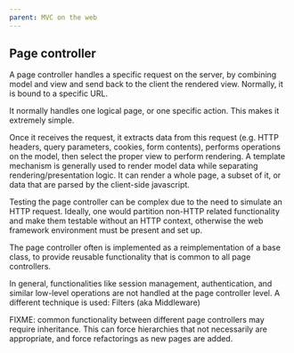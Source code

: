 ```yaml
---
parent: MVC on the web
---
```

Page controller
---------------

A page controller handles a specific request on the server, by combining model and view and send back to the client the rendered view. Normally, it is bound to a specific URL.

It normally handles one logical page, or one specific action. This makes it extremely simple.

Once it receives the request, it extracts data from this request (e.g. HTTP
headers, query parameters, cookies, form contents), performs operations on the
model, then select the proper view to perform rendering. A template mechanism
is generally used to render model data while separating rendering/presentation
logic. It can render a whole page, a subset of it, or data that are parsed by
the client-side javascript.

Testing the page controller can be complex due to the need to simulate an HTTP
request. Ideally, one would partition non-HTTP related functionality and make
them testable without an HTTP context, otherwise the web framework environment 
must be present and set up.

The page controller often is implemented as a reimplementation of a base class,
to provide reusable functionality that is common to all page controllers. 

In general, functionalities like session management, authentication, and similar
low-level operations are not handled at the page controller level. A different technique
is used: Filters (aka Middleware)


FIXME: common functionality between different page controllers may require inheritance.
This can force hierarchies that not necessarily are appropriate, and force refactorings
as new pages are added.

